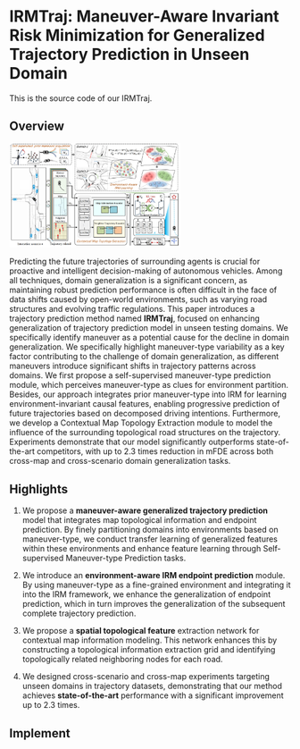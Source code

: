 # IRMTraj: Maneuver-Aware Invariant Risk Minimization for Generalized Trajectory Prediction in Unseen Domain

This is the source code of our IRMTraj.

## Overview

<img src="./overview.png" style="zoom:30%;" />

Predicting the future trajectories of surrounding agents is crucial for proactive and intelligent decision-making of autonomous vehicles. Among all techniques, domain generalization is a significant concern, as maintaining robust prediction performance is often difficult in the face of data shifts caused by open-world environments, such as varying road structures and evolving traffic regulations. This paper introduces a trajectory prediction method named **IRMTraj**, focused on enhancing generalization of trajectory prediction model in unseen testing domains. We specifically identify maneuver as a potential cause for the decline in domain generalization. We specifically highlight maneuver-type variability as a key factor contributing to the challenge of domain generalization, as different maneuvers introduce significant shifts in trajectory patterns across domains. We first propose a self-supervised maneuver-type prediction module, which perceives maneuver-type as clues for environment partition. Besides, our approach integrates prior maneuver-type into IRM for learning environment-invariant causal features, enabling progressive prediction of future trajectories based on decomposed driving intentions. Furthermore, we develop a Contextual Map Topology Extraction module to model the influence of the surrounding topological road structures on the trajectory. Experiments demonstrate that our model significantly outperforms state-of-the-art competitors, with up to 2.3 times reduction in mFDE across both cross-map and cross-scenario domain generalization tasks.


## Highlights

1. We propose a **maneuver-aware generalized trajectory prediction** model that integrates map topological information and endpoint prediction. By finely partitioning domains into environments based on maneuver-type, we conduct transfer learning of generalized features within these environments and enhance feature learning through Self-supervised Maneuver-type Prediction tasks.

2. We introduce an **environment-aware IRM endpoint prediction** module. By using maneuver-type as a fine-grained environment and integrating it into the IRM framework, we enhance the generalization of endpoint prediction, which in turn improves the generalization of the subsequent complete trajectory prediction.

3. We propose a **spatial topological feature** extraction network for contextual map information modeling. This network enhances this by constructing a topological information extraction grid and identifying topologically related neighboring nodes for each road.

4. We designed cross-scenario and cross-map experiments targeting unseen domains in trajectory datasets, demonstrating that our method achieves **state-of-the-art** performance with a significant improvement up to 2.3 times.


## Implement

<!--

### 1. Requirements
Recommend version:
```
PyTorch = 2.0.0;
python = 3.10;
CUDA = 12.1;
```

Other packages:
```
pip install -r requirements.txt
```

Install "pointnet2_ops_lib":
```
cd ./pointet2_ops_lib
python setup.py install
```

Install extension for Chamfer Distance:
```
cd ./extensions/chamfer_dist
python setup.py install
```

### 2. Pretraining
To train DG-PIC on the new **multi-domain and multi-task setting**, run the following command:

```
python main.py --config cfgs/DGPIC_<target_domain>.yaml --exp_name exp/DGPIC_<target_domain>
```

Replace the `<target_domain>` by `[modelnet, shapenet, scannet, scanobjectnn]`. The remaining 3 datasets will be considered as the source domains.

### 3. Testing

To obtain the performance of the target domain on 3 different tasks through our **Test-time Domain Generalization** method, run the following command:

```
python test_dg.py --config cfgs/DGPIC_<target_domain>.yaml --exp_name DGPIC_<target_domain> --ckpts experiments/DGPIC_<target_domain>/ckpt-last.pth
```

-->
